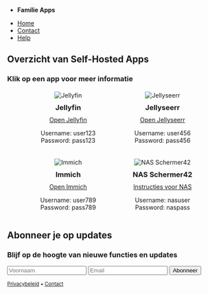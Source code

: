 <!DOCTYPE html>
<html lang="en">
<head>
  <meta charset="UTF-8">
  <meta name="viewport" content="width=device-width, initial-scale=1">
  <title>Self-Hosted Apps voor Familie</title>
  <link rel="stylesheet" href="https://cdn.jsdelivr.net/npm/@picocss/pico@1/css/pico.min.css">
  <style>
    .app-container {
      display: flex;
      flex-wrap: wrap;
      gap: 20px;
      justify-content: center;
      margin-top: 20px;
    }
    .app {
      text-align: center;
      flex: 1 1 calc(25% - 40px);
      max-width: calc(25% - 40px);
      min-width: 200px;
    }
    .app img {
      max-width: 100%;
      height: auto;
    }
    .app h3 {
      margin: 10px 0;
    }
    .app a {
      display: block;
      margin-top: 10px;
    }
  </style>
</head>
<body>
  <nav class="container-fluid">
    <ul>
      <li><strong>Familie Apps</strong></li>
    </ul>
    <ul>
      <li><a href="#">Home</a></li>
      <li><a href="#">Contact</a></li>
      <li><a href="#" role="button">Help</a></li>
    </ul>
  </nav>

  <main class="container">
    <div class="grid">
      <section>
        <hgroup>
          <h2>Overzicht van Self-Hosted Apps</h2>
          <h3>Klik op een app voor meer informatie</h3>
        </hgroup>
        <div class="app-container">
          <div class="app">
            <img src="https://iconduck.com/icons/14121/jellyfin" alt="Jellyfin">
            <h3>Jellyfin</h3>
            <a href="https://jellyfin.org" target="_blank">Open Jellyfin</a>
            <p>Username: user123 <br> Password: pass123</p>
          </div>
          <div class="app">
            <img src="https://iconduck.com/icons/252954/jellyseerr" alt="Jellyseerr">
            <h3>Jellyseerr</h3>
            <a href="https://github.com/Fallenbagel/jellyseerr" target="_blank">Open Jellyseerr</a>
            <p>Username: user456 <br> Password: pass456</p>
          </div>
          <div class="app">
            <img src="https://play-lh.googleusercontent.com/ImmichAppIcon" alt="Immich">
            <h3>Immich</h3>
            <a href="https://immich.app" target="_blank">Open Immich</a>
            <p>Username: user789 <br> Password: pass789</p>
          </div>
          <div class="app">
            <img src="https://cdn-icons-png.flaticon.com/512/4943/4943821.png" alt="NAS Schermer42">
            <h3>NAS Schermer42</h3>
            <a href="#" target="_blank">Instructies voor NAS</a>
            <p>Username: nasuser <br> Password: naspass</p>
          </div>
        </div>
      </section>
    </div>
  </main>

  <section aria-label="Subscribe example">
    <div class="container">
      <article>
        <hgroup>
          <h2>Abonneer je op updates</h2>
          <h3>Blijf op de hoogte van nieuwe functies en updates</h3>
        </hgroup>
        <form class="grid">
          <input type="text" id="firstname" name="firstname" placeholder="Voornaam" aria-label="Voornaam" required />
          <input type="email" id="email" name="email" placeholder="Email" aria-label="Email" required />
          <button type="submit" onclick="event.preventDefault()">Abonneer</button>
        </form>
      </article>
    </div>
  </section>

  <footer class="container">
    <small><a href="#">Privacybeleid</a> • <a href="#">Contact</a></small>
  </footer>
</body>
</html>
